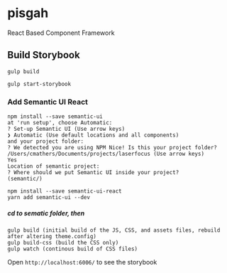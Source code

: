 # pisgah
React Based Component Framework

## Build Storybook
    gulp build
    
    gulp start-storybook
    
  ### Add Semantic UI React
  
    npm install --save semantic-ui 
    at 'run setup', choose Automatic: 
    ? Set-up Semantic UI (Use arrow keys)
    ❯ Automatic (Use default locations and all components) 
    and your project folder:
    ? We detected you are using NPM Nice! Is this your project folder? /Users/cmathers/Documents/projects/laserfocus (Use arrow keys)
    Yes 
    Location of semantic project:
    ? Where should we put Semantic UI inside your project? 
    (semantic/) 
      
    npm install --save semantic-ui-react
    yarn add semantic-ui --dev
    
  ##### cd to sematic folder, then
    gulp build (initial build of the JS, CSS, and assets files, rebuild after altering theme.config)
    gulp build-css (build the CSS only)
    gulp watch (continous build of CSS files)


Open `http://localhost:6006/` to see the storybook